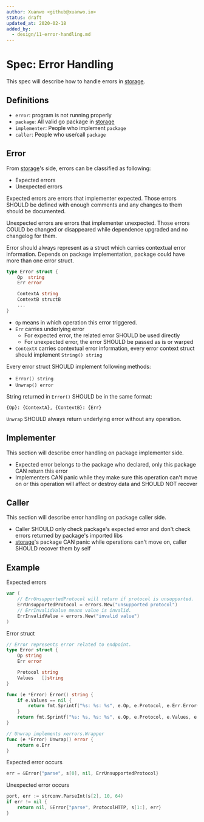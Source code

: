 ```yaml
---
author: Xuanwo <github@xuanwo.io>
status: draft
updated_at: 2020-02-18
added_by:
  - design/11-error-handling.md
---
```


# Spec: Error Handling

This spec will describe how to handle errors in [storage](https://github.com/Xuanwo/storage).

## Definitions

- `error`: program is not running properly
- `package`: All valid go package in [storage](https://github.com/Xuanwo/storage)
- `implementer`: People who implement `package`
- `caller`: People who use/call `package`

## Error

From [storage](https://github.com/Xuanwo/storage)'s side, errors can be classified as following:

- Expected errors
- Unexpected errors

Expected errors are errors that implementer expected. Those errors SHOULD be defined with enough comments and any changes to them should be documented.

Unexpected errors are errors that implementer unexpected. Those errors COULD be changed or disappeared while dependence upgraded and no changelog for them.

Error should always represent as a struct which carries contextual error information. Depends on package implementation, package could have more than one error struct.

```go
type Error struct {
    Op  string
    Err error

    ContextA string
    ContextB structB
    ...
}
```

- `Op` means in which operation this error triggered.
- `Err` carries underlying error
  - For expected error, the related error SHOULD be used directly
  - For unexpected error, the error SHOULD be passed as is or warped
- `ContextX` carries contextual error information, every error context struct should implement `String() string`

Every error struct SHOULD implement following methods:

- `Error() string`
- `Unwrap() error`

String returned in `Error()` SHOULD be in the same format:

`{Op}: {ContextA}, {ContextB}: {Err}`

`Unwrap` SHOULD always return underlying error without any operation.

## Implementer

This section will describe error handling on package implementer side.

- Expected error belongs to the package who declared, only this package CAN return this error
- Implementers CAN panic while they make sure this operation can't move on or this operation will affect or destroy data and SHOULD NOT recover

## Caller

This section will describe error handling on package caller side.

- Caller SHOULD only check package's expected error and don't check errors returned by package's imported libs
- [storage](https://github.com/Xuanwo/storage)'s package CAN panic while operations can't move on, caller SHOULD recover them by self

## Example

Expected errors

```go
var (
    // ErrUnsupportedProtocol will return if protocol is unsupported.
    ErrUnsupportedProtocol = errors.New("unsupported protocol")
    // ErrInvalidValue means value is invalid.
    ErrInvalidValue = errors.New("invalid value")
)
```

Error struct

```go
// Error represents error related to endpoint.
type Error struct {
    Op string
    Err error

    Protocol string
    Values   []string
}

func (e *Error) Error() string {
    if e.Values == nil {
        return fmt.Sprintf("%s: %s: %s", e.Op, e.Protocol, e.Err.Error())
    }
    return fmt.Sprintf("%s: %s, %s: %s", e.Op, e.Protocol, e.Values, e.Err.Error())
}

// Unwrap implements xerrors.Wrapper
func (e *Error) Unwrap() error {
    return e.Err
}
```

Expected error occurs

```go
err = &Error{"parse", s[0], nil, ErrUnsupportedProtocol}
```

Unexpected error occurs

```go
port, err := strconv.ParseInt(s[2], 10, 64)
if err != nil {
    return nil, &Error{"parse", ProtocolHTTP, s[1:], err}
}
```
